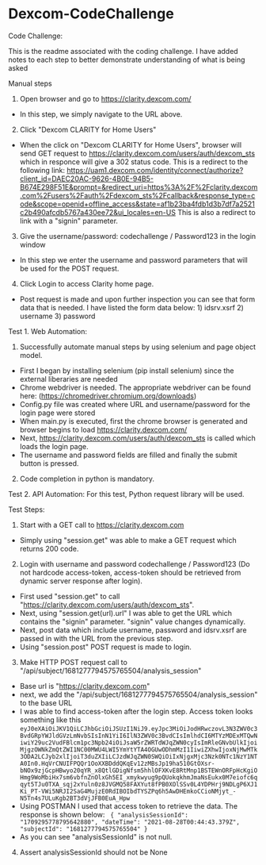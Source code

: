# Dexcom-CodeChallenge
Code Challenge:

This is the readme associated with the coding challenge. I have added notes to each step to better demonstrate understanding of what is being asked

Manual steps
1.	Open browser and go to https://clarity.dexcom.com/
* In this step, we simply navigate to the URL above.  
    
2.	Click "Dexcom CLARITY for Home Users"
* When the click on "Dexcom CLARITY for Home Users", browser will send GET request to https://clarity.dexcom.com/users/auth/dexcom_sts which in responce will give a 302 status code. This is a redirect to the following link: https://uam1.dexcom.com/identity/connect/authorize?client_id=DAEC20AC-9626-4B0E-94B5-B674E298F51E&prompt=&redirect_uri=https%3A%2F%2Fclarity.dexcom.com%2Fusers%2Fauth%2Fdexcom_sts%2Fcallback&response_type=code&scope=openid+offline_access&state=af1b23ba4fdb1d3b7df7a2521c2b490afcdb5767a430ee72&ui_locales=en-US This is also a redirect to link with a "signin" parameter. 
    
3.	Give the username/password: codechallenge / Password123 in the login window
* In this step we enter the username and password parameters that will be used for the POST request.
    
4.	Click Login to access Clarity home page.
* Post request is made and upon further inspection you can see that form data that is needed.
I have listed the form data below: 
      1) idsrv.xsrf
      2) username
      3) password

Test 1. Web Automation:
1.	Successfully automate manual steps by using selenium and page object model.
* First I began by installing selenium (pip install selenium) since the external liberaries are needed 
* Chrome webdriver is needed. The appropriate webdriver can be found here: (https://chromedriver.chromium.org/downloads)
* Config.py file was created where URL and username/password for the login page were stored
* When main.py is executed, first the chrome browser is generated and browser begins to load https://clarity.dexcom.com/
* Next, https://clarity.dexcom.com/users/auth/dexcom_sts is called which loads the login page.
* The username and password fields are filled and finally the submit button is pressed. 

2.	Code completion in python is mandatory.

Test 2. API Automation:
For this test, Python request library will be used.

Test Steps:
1.	Start with a GET call to https://clarity.dexcom.com
* Simply using "session.get" was able to make a GET request which returns 200 code.
2.	Login with username and password codechallenge / Password123 (Do not hardcode access-token, access-token should be retrieved from dynamic server response after login).
* First used "session.get" to call "https://clarity.dexcom.com/users/auth/dexcom_sts". 
* Next, using "session.get(url).url" I was able to get the URL which contains the "signin" parameter. "signin" value changes dynamically. 
* Next, post data which include username, password and idsrv.xsrf are passed in with the URL from the previous step. 
* Using "session.post" POST request is made to login. 
3.	Make HTTP POST request call to "/api/subject/1681277794575765504/analysis_session"
* Base url is "https://clarity.dexcom.com" 
* next, we add the "/api/subject/1681277794575765504/analysis_session" to the base URL 
* I was able to find access-token after the login step. Access token looks something like this `eyJ0eXAiOiJKV1QiLCJhbGciOiJSUzI1NiJ9.eyJpc3MiOiJodHRwczovL3N3ZWV0c3BvdGRpYWJldGVzLmNvbSIsInN1YiI6IlN3ZWV0c3BvdCIsImlhdCI6MTYzMDExMTQwNiwiY29uc2VudFBlcm1pc3Npb24iOiJsaW5rZWRTdWJqZWN0cyIsImRleGNvbUlkIjoiMjgzOWNkZmQtZWI1NC00MWU4LWI5YmYtYTA4OGUwODhmMzI1IiwiZXhwIjoxNjMwMTk3ODA2LCJyb2xlIjoiT3duZXIiLCJzdWJqZWN0SWQiOiIxNjgxMjc3Nzk0NTc1NzY1NTA0In0.HqVrCNUIFPQQr1OoXXBDddQKqEv12zMBsJp19ha510GtOXsr-bNOx9zjGcpHBwyo20qYR_x8QtlGDigNfsm5hhlOFXKvE8RtMnp1BSTEWnORFpHcKgiOHmg9WoMbiHx7sm6vbfnZnOlxGh5EI_xmykwyug9pQUokqkhmJmaNsEukx0M7eiofc6qqyt5TJu0TXA_sqj2xYuln0z8JVGMQ58FAXYut8fPB0XOlSSv0L4YDPHrj9NDLgP6XJ1Ki_PT-VWi5NRJI2SaG4MujzE0RdIBOIbdTYSZPq6h5AwDHEmkoCCioNMjyt_-N5Tn4s7ULuKgb2BT3dVjJFB0EuA_Hpw`
* Using POSTMAN I used that access token to retrieve the data. The response is shown below: 
` 
{
    "analysisSessionId": "1709295778795642880",
    "dateTime": "2021-08-28T00:44:43.379Z",
    "subjectId": "1681277794575765504"
}
`
* As you can see "analysisSessionId" is not null. 
4.	Assert analysisSessionId should not be None
